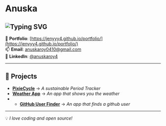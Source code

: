 # Anuska

![Typing SVG](https://readme-typing-svg.herokuapp.com?font=Fira+Code&size=22&pause=1000&color=F75C7E&width=435&lines=Software+Developer;Open+Source+Enthusiast;Tech+Explorer)
---

📌 **Portfolio**: [https://jenyyy4.github.io/portfolio/](https://jenyyy4.github.io/portfolio/)  
📫 **Email**: anuskaroy0410@gmail.com  
💼 **LinkedIn**: [@anuskaroy4](https://www.linkedin.com/in/anuskaroy4/)  

---

## 📌 Projects  
- **[PixieCycle](https://github.com/jenyyy4/PixieCycle)** → _A sustainable Period Tracker_
- **[Weather App](https://github.com/jenyyy4/weather-app)** → _An app that shows you the weather_
- - **[GitHub User Finder](https://github.com/jenyyy4/github-user-finder)** → _An app that finds a github user_  

---

💡 _I love coding and open source!_
